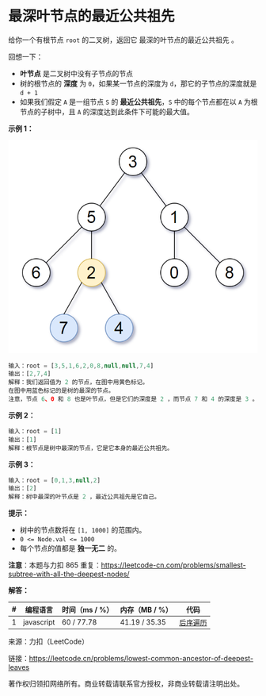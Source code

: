 # 最深叶节点的最近公共祖先

给你一个有根节点 `root` 的二叉树，返回它 最深的叶节点的最近公共祖先 。

回想一下：

- **叶节点** 是二叉树中没有子节点的节点
- 树的根节点的 **深度** 为 `0`，如果某一节点的深度为 `d`，那它的子节点的深度就是 `d + 1`
- 如果我们假定 `A` 是一组节点 `S` 的 **最近公共祖先**，`S` 中的每个节点都在以 `A` 为根节点的子树中，且 `A` 的深度达到此条件下可能的最大值。

**示例 1：**

![示例1](./eg1.png)

``` javascript
输入：root = [3,5,1,6,2,0,8,null,null,7,4]
输出：[2,7,4]
解释：我们返回值为 2 的节点，在图中用黄色标记。
在图中用蓝色标记的是树的最深的节点。
注意，节点 6、0 和 8 也是叶节点，但是它们的深度是 2 ，而节点 7 和 4 的深度是 3 。
```

**示例 2：**

``` javascript
输入：root = [1]
输出：[1]
解释：根节点是树中最深的节点，它是它本身的最近公共祖先。
```

**示例 3：**

``` javascript
输入：root = [0,1,3,null,2]
输出：[2]
解释：树中最深的叶节点是 2 ，最近公共祖先是它自己。
```

**提示：**

- 树中的节点数将在 `[1, 1000]` 的范围内。
- `0 <= Node.val <= 1000`
- 每个节点的值都是 **独一无二** 的。

**注意**：本题与力扣 865 重复：https://leetcode-cn.com/problems/smallest-subtree-with-all-the-deepest-nodes/

**解答：**

**#**|**编程语言**|**时间（ms / %）**|**内存（MB / %）**|**代码**
--|--|--|--|--
1|javascript|60 / 77.78|41.19 / 35.35|[后序遍历](./javascript/ac_v1.js)

来源：力扣（LeetCode）

链接：https://leetcode.cn/problems/lowest-common-ancestor-of-deepest-leaves

著作权归领扣网络所有。商业转载请联系官方授权，非商业转载请注明出处。
